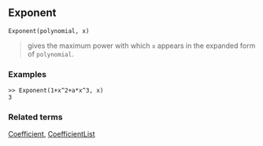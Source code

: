 ## Exponent

```
Exponent(polynomial, x)
```

> gives the maximum power with which `x` appears in the expanded form of `polynomial`.
 
### Examples

```
>> Exponent(1+x^2+a*x^3, x)
3
```


### Related terms

[Coefficient](Coefficient.md), [CoefficientList](CoefficientList.md) 